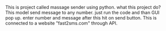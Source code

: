 This is project called massage sender using python. 
what this project do?
This model send message to any number. just run the code and than GUI pop up.
enter number and message after this hit on send button.
This is connected to a website "fast2sms.com" through API.
